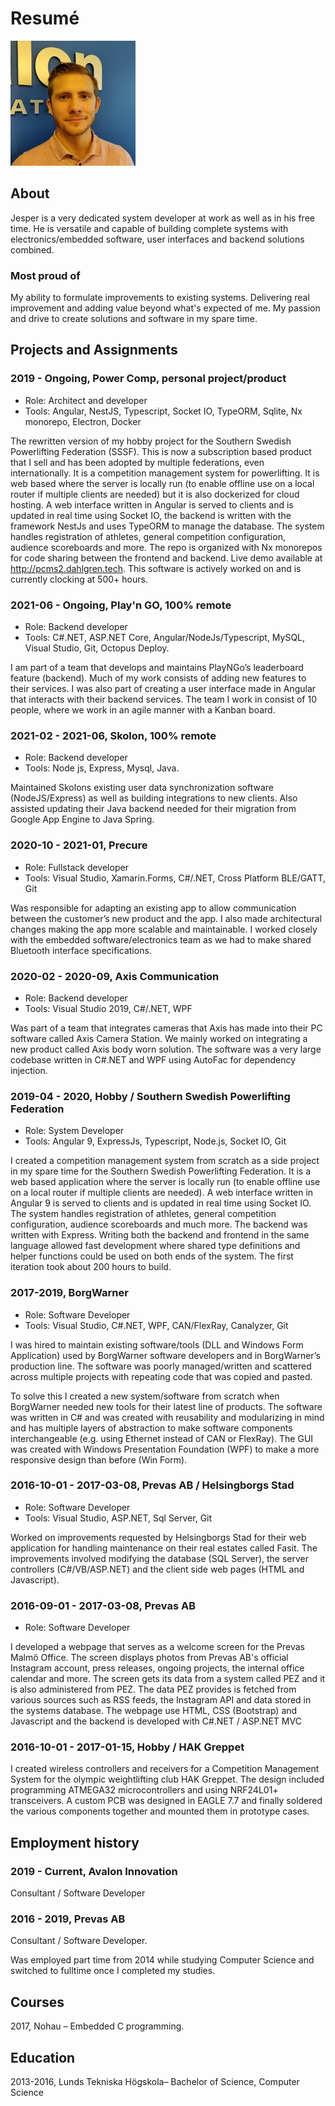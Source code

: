# Resumé


![IMG](images/profile.jpeg)
## About
Jesper is a very dedicated system developer at work as well as in his free time. He is versatile and capable of building complete systems with electronics/embedded software, user interfaces and backend solutions combined.

### Most proud of

My ability to formulate improvements to existing systems. 
Delivering real improvement and adding value beyond what's expected of me.
My passion and drive to create solutions and software in my spare time. 

## Projects and Assignments

### 2019 - Ongoing, Power Comp, personal project/product

- Role: Architect and developer
- Tools: Angular, NestJS, Typescript, Socket IO, TypeORM, Sqlite, Nx monorepo, Electron, Docker

The rewritten version of my hobby project for the Southern Swedish Powerlifting Federation (SSSF).
This is now a subscription based product that I sell and has been adopted by multiple federations, even internationally. 
It is a competition management system for powerlifting. It is web based where the server is locally run (to enable offline use on a local router if multiple clients are needed) but it is also dockerized for cloud hosting. A web interface written in Angular is served to clients and is updated in real time using Socket IO, the backend is written with the framework NestJs and uses TypeORM to manage the database. The system handles registration of athletes, general competition configuration, audience scoreboards and more. The repo is organized with Nx monorepos for code sharing between the frontend and backend. Live demo available at http://pcms2.dahlgren.tech. This software is actively worked on and is currently clocking at 500+ hours.

### 2021-06 - Ongoing, Play'n GO, 100% remote

- Role: Backend developer
- Tools: C#.NET, ASP.NET Core, Angular/NodeJs/Typescript, MySQL, Visual Studio, Git, Octopus Deploy.

I am part of a team that develops and maintains PlayNGo’s leaderboard feature (backend). Much of
my work consists of adding new features to their services. I was also part of
creating a user interface made in Angular that interacts with their backend services.
The team I work in consist of 10 people, where we work in an agile manner with a Kanban board.

### 2021-02 - 2021-06, Skolon, 100% remote

- Role: Backend developer
- Tools: Node js, Express, Mysql, Java.

Maintained Skolons existing user data synchronization software (NodeJS/Express) as well as building integrations to new clients.
Also assisted updating their Java backend needed for their migration from Google App Engine to Java Spring.

### 2020-10 - 2021-01, Precure

- Role: Fullstack developer
- Tools: Visual Studio, Xamarin.Forms, C#/.NET, Cross Platform BLE/GATT, Git

Was responsible for adapting an existing app to allow communication between the customer’s new product and the app. I also made architectural changes making the app more scalable and maintainable. I worked closely with the embedded software/electronics team as we had to make shared Bluetooth interface specifications.

### 2020-02 - 2020-09, Axis Communication

- Role: Backend developer
- Tools: Visual Studio 2019, C#/.NET, WPF

Was part of a team that integrates cameras that Axis has made into their PC software called Axis Camera Station. We mainly worked on integrating a new product called Axis body worn solution. The software was a very large codebase written in C#.NET and WPF using AutoFac for dependency injection.

### 2019-04 - 2020, Hobby / Southern Swedish Powerlifting Federation

- Role: System Developer
- Tools: Angular 9, ExpressJs, Typescript, Node.js, Socket IO, Git

I created a competition management system from scratch as a side project in my spare time for the Southern Swedish Powerlifting Federation. It is a web based application where the server is locally run (to enable offline use on a local router if multiple clients are needed). A web interface written in Angular 9 is served to clients and is updated in real time using Socket IO. The system handles registration of athletes, general competition configuration, audience scoreboards and much more. The backend was written with Express. Writing both the backend and frontend in the same language allowed fast development where shared type definitions and helper functions could be used on both ends of the system. The first iteration took about 200 hours to build.

### 2017-2019, BorgWarner

- Role: Software Developer
- Tools: Visual Studio, C#.NET, WPF, CAN/FlexRay, Canalyzer, Git

I was hired to maintain existing software/tools (DLL and Windows Form Application) used by BorgWarner software developers and in BorgWarner’s production line. The software was poorly managed/written and scattered across multiple projects with repeating code that was copied and pasted.

To solve this I created a new system/software from scratch when BorgWarner needed new tools for their latest line of products. The software was written in C# and was created with reusability and modularizing in mind and has multiple layers of abstraction to make software components interchangeable (e.g. using Ethernet instead of CAN or FlexRay). The GUI was created with Windows Presentation Foundation (WPF) to make a more responsive design than before (Win Form).

### 2016-10-01 - 2017-03-08, Prevas AB / Helsingborgs Stad

- Role: Software Developer
- Tools: Visual Studio, ASP.NET, Sql Server, Git

Worked on improvements requested by Helsingborgs Stad for their web application for handling maintenance on their real estates called Fasit. The improvements involved modifying the database (SQL Server), the server controllers (C#/VB/ASP.NET) and the client side web pages (HTML and Javascript).

### 2016-09-01 - 2017-03-08, Prevas AB

- Role: Software Developer

I developed a webpage that serves as a welcome screen for the Prevas Malmö Office. The screen displays photos from Prevas AB's official Instagram account, press releases, ongoing projects, the internal office calendar and more. The screen gets its data from a system called PEZ and it is also administered from PEZ. The data PEZ provides is fetched from various sources such as RSS feeds, the Instagram API and data stored in the systems database. The webpage use HTML, CSS (Bootstrap) and Javascript and the backend is developed with C#.NET / ASP.NET MVC

### 2016-10-01 - 2017-01-15, Hobby / HAK Greppet

I created wireless controllers and receivers for a Competition Management System for the olympic weightlifting club HAK Greppet. The design included programming ATMEGA32 microcontrollers and using NRF24L01+ transceivers. A custom PCB was designed in EAGLE 7.7 and finally soldered the various components together and mounted them in prototype cases.

## Employment history

### 2019 - Current, Avalon Innovation

Consultant / Software Developer

### 2016 - 2019, Prevas AB

Consultant / Software Developer. 

Was employed part time from 2014 while studying Computer Science and switched to fulltime once I completed my studies.

## Courses

2017, Nohau – Embedded C programming.

## Education

2013-2016, Lunds Tekniska Högskola– Bachelor of Science, Computer Science